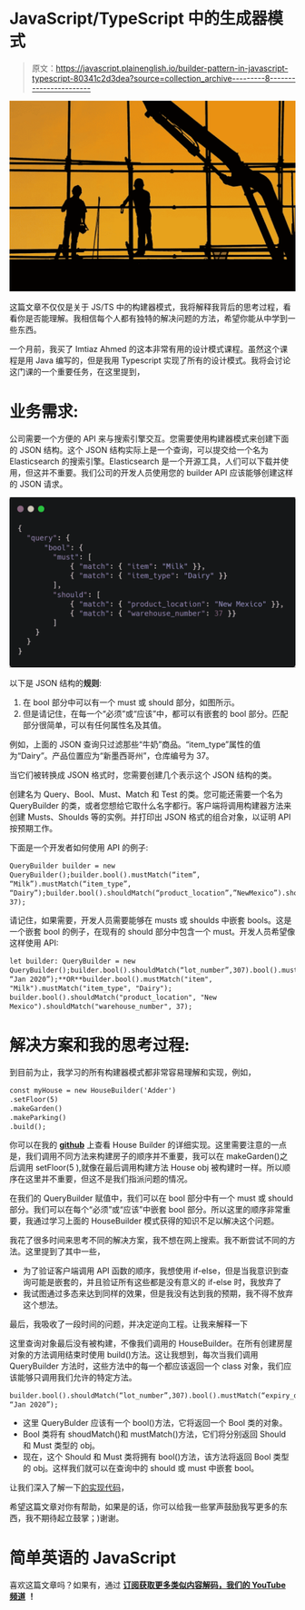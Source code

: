 # JavaScript/TypeScript 中的生成器模式

> 原文：<https://javascript.plainenglish.io/builder-pattern-in-javascript-typescript-80341c2d3dea?source=collection_archive---------8----------------------->

![](img/517447dcd8152adbdb37657948303a1f.png)

这篇文章不仅仅是关于 JS/TS 中的构建器模式，我将解释我背后的思考过程，看看你是否能理解。我相信每个人都有独特的解决问题的方法，希望你能从中学到一些东西。

一个月前，我买了 Imtiaz Ahmed 的这本非常有用的设计模式课程。虽然这个课程是用 Java 编写的，但是我用 Typescript 实现了所有的设计模式。我将会讨论这门课的一个重要任务，在这里提到，

# 业务需求:

公司需要一个方便的 API 来与搜索引擎交互。您需要使用构建器模式来创建下面的 JSON 结构。这个 JSON 结构实际上是一个查询，可以提交给一个名为 Elasticsearch 的搜索引擎。Elasticsearch 是一个开源工具，人们可以下载并使用，但这并不重要。我们公司的开发人员使用您的 builder API 应该能够创建这样的 JSON 请求。

![](img/92608d6cfef9750c4512808e66167b18.png)

以下是 JSON 结构的**规则**:

1.  在 bool 部分中可以有一个 must 或 should 部分，如图所示。
2.  但是请记住，在每一个“必须”或“应该”中，都可以有嵌套的 bool 部分。匹配部分很简单，可以有任何属性名及其值。

例如，上面的 JSON 查询只过滤那些“牛奶”商品。“item_type”属性的值为“Dairy”。产品位置应为“新墨西哥州”，仓库编号为 37。

当它们被转换成 JSON 格式时，您需要创建几个表示这个 JSON 结构的类。

创建名为 Query、Bool、Must、Match 和 Test 的类。您可能还需要一个名为 QueryBuilder 的类，或者您想给它取什么名字都行。客户端将调用构建器方法来创建 Musts、Shoulds 等的实例。并打印出 JSON 格式的组合对象，以证明 API 按预期工作。

下面是一个开发者如何使用 API 的例子:

```
QueryBuilder builder = new QueryBuilder();builder.bool().mustMatch(“item”, “Milk”).mustMatch(“item_type”, “Dairy”);builder.bool().shouldMatch(“product_location”,”NewMexico”).shouldMatch(“warehouse_number”, 37);
```

请记住，如果需要，开发人员需要能够在 musts 或 shoulds 中嵌套 bools。这是一个嵌套 bool 的例子，在现有的 should 部分中包含一个 must。开发人员希望像这样使用 API:

```
let builder: QueryBuilder = new QueryBuilder();builder.bool().shouldMatch(“lot_number”,307).bool().mustMatch(“expiry_date”, “Jan 2020”);**OR**builder.bool().mustMatch("item", "Milk").mustMatch("item_type", "Dairy");
builder.bool().shouldMatch("product_location", "New Mexico").shouldMatch("warehouse_number", 37);
```

# 解决方案和我的思考过程:

到目前为止，我学习的所有构建器模式都非常容易理解和实现，例如，

```
const myHouse = new HouseBuilder('Adder')
.setFloor(5)
.makeGarden()
.makeParking()
.build();
```

你可以在我的 [**github**](https://github.com/pineshmenat/OOP-Design/tree/master/src/6.Design%20Patterns/3.Builder/HouseExample) 上查看 House Builder 的详细实现。这里需要注意的一点是，我们调用不同方法来构建房子的顺序并不重要，我可以在 makeGarden()之后调用 setFloor(5 ),就像在最后调用构建方法 House obj 被构建时一样。所以顺序在这里并不重要，但这不是我们指派问题的情况。

在我们的 QueryBuilder 赋值中，我们可以在 bool 部分中有一个 must 或 should 部分。我们可以在每个“必须”或“应该”中嵌套 bool 部分。所以这里的顺序非常重要，我通过学习上面的 HouseBuilder 模式获得的知识不足以解决这个问题。

我花了很多时间来思考不同的解决方案，我不想在网上搜索。我不断尝试不同的方法。这里提到了其中一些，

*   为了验证客户端调用 API 函数的顺序，我想使用 if-else，但是当我意识到查询可能是嵌套的，并且验证所有这些都是没有意义的 if-else 时，我放弃了
*   我试图通过多态来达到同样的效果，但是我没有达到我的预期，我不得不放弃这个想法。

最后，我吸收了一段时间的问题，并决定逆向工程。让我来解释一下

这里查询对象最后没有被构建，不像我们调用的 HouseBuilder。在所有创建房屋对象的方法调用结束时使用 build()方法。这让我想到，每次当我们调用 QueryBuilder 方法时，这些方法中的每一个都应该返回一个 class 对象，我们应该能够只调用我们允许的特定方法。

```
builder.bool().shouldMatch(“lot_number”,307).bool().mustMatch(“expiry_date”, “Jan 2020”);
```

*   这里 QueryBulder 应该有一个 bool()方法，它将返回一个 Bool 类的对象。
*   Bool 类将有 shoudMatch()和 mustMatch()方法，它们将分别返回 Should 和 Must 类型的 obj。
*   现在，这个 Should 和 Must 类将拥有 bool()方法，该方法将返回 Bool 类型的 obj。这样我们就可以在查询中的 should 或 must 中嵌套 bool。

让我们深入了解一下[的实现代码](https://github.com/pineshmenat/OOP-Design/tree/master/src/7.Final%20Assignment)，

希望这篇文章对你有帮助，如果是的话，你可以给我一些掌声鼓励我写更多的东西，我不期待起立鼓掌；)谢谢。

# 简单英语的 JavaScript

喜欢这篇文章吗？如果有，通过 [**订阅获取更多类似内容解码，我们的 YouTube 频道**](https://www.youtube.com/channel/UCtipWUghju290NWcn8jhyAw) **！**